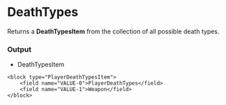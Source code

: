 # DeathTypes

Returns a **DeathTypesItem** from the collection of all possible death types.

### Output

-   DeathTypesItem

```
<block type="PlayerDeathTypesItem">
    <field name="VALUE-0">PlayerDeathTypes</field>
    <field name="VALUE-1">Weapon</field>
</block>
```

